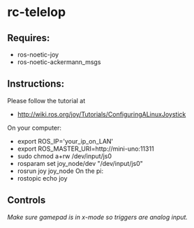 # rc-telelop

## Requires:

 - ros-noetic-joy
 - ros-noetic-ackermann_msgs

## Instructions:

Please follow the tutorial at
 - http://wiki.ros.org/joy/Tutorials/ConfiguringALinuxJoystick


On your computer:
 - export ROS_IP='your_ip_on_LAN'
 - export ROS_MASTER_URI=http://mini-uno:11311
 - sudo chmod a+rw /dev/input/js0
 - rosparam set joy_node/dev "/dev/input/js0"
 - rosrun joy joy_node
On the pi:
 - rostopic echo joy

## Controls

*Make sure gamepad is in x-mode so triggers are analog input.*